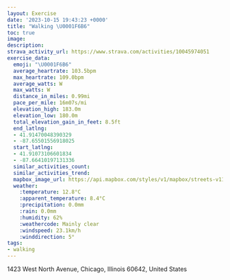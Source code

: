 ```yaml
---
layout: Exercise
date: '2023-10-15 19:43:23 +0000'
title: "Walking \U0001F6B6"
toc: true
image:
description:
strava_activity_url: https://www.strava.com/activities/10045974051
exercise_data:
  emoji: "\U0001F6B6"
  average_heartrate: 103.5bpm
  max_heartrate: 109.0bpm
  average_watts: W
  max_watts: W
  distance_in_miles: 0.99mi
  pace_per_mile: 16m07s/mi
  elevation_high: 183.0m
  elevation_low: 180.0m
  total_elevation_gain_in_feet: 8.5ft
  end_latlng:
  - 41.91470048390329
  - -87.65501556918025
  start_latlng:
  - 41.91073106601834
  - -87.66410197131336
  similar_activities_count:
  similar_activities_trend:
  mapbox_image_url: https://api.mapbox.com/styles/v1/mapbox/streets-v11/static/path-5+787af2-1.0(iux~Fvo%60vOCcE%40%7DBIwD%3FuIEmAAuBBaBCyAB%7B%40EcADgAEwA%40%5DAm%40BEEGMCUHwEvDcAr%40K%3FKGo%40sAGEs%40QSK%5DJ%5BN),pin-s-s+e5b22e(-87.6622,41.91077),pin-s-f+89ae00(-87.65486,41.913540000000005)/auto/800x800?access_token=pk.eyJ1Ijoiam9zaGJlY2ttYW4iLCJhIjoiY205eWR2aDd1MWZ6djJrbXc4a3M0bWZleiJ9.XiG9OWkNcZk2QzjJbxLB4A
  weather:
    :temperature: 12.8°C
    :apparent_temperature: 8.4°C
    :precipitation: 0.0mm
    :rain: 0.0mm
    :humidity: 62%
    :weathercode: Mainly clear
    :windspeed: 23.1km/h
    :winddirection: 5°
tags:
- walking
---
```

1423 West North Avenue, Chicago, Illinois 60642, United States
